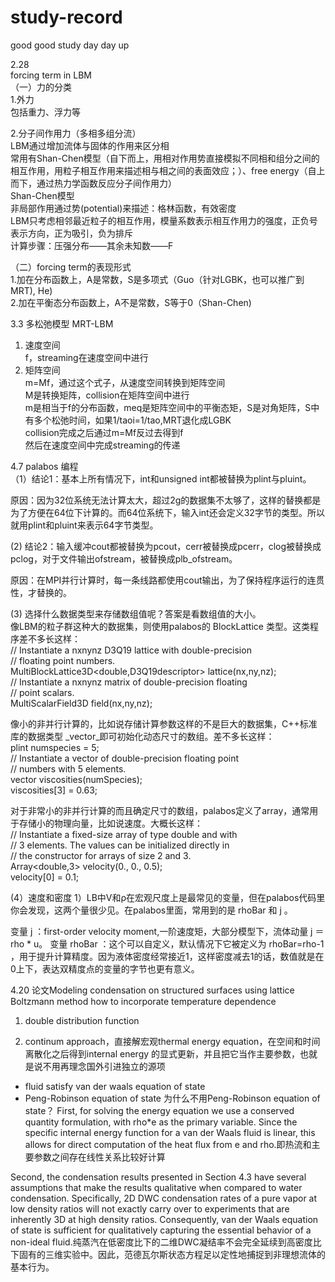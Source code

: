 # study-record
good good study day day up

2.28  
forcing term in LBM  
（一）力的分类  
1.外力  
包括重力、浮力等  
 

2.分子间作用力（多相多组分流）  
LBM通过增加流体与固体的作用来区分相  
常用有Shan-Chen模型（自下而上，用相对作用势直接模拟不同相和组分之间的相互作用，用粒子相互作用来描述相与相之间的表面效应；）、free energy（自上而下，通过热力学函数反应分子间作用力）  
Shan-Chen模型  
非局部作用通过势(potential)来描述：格林函数，有效密度  
LBM只考虑相邻最近粒子的相互作用，模量系数表示相互作用力的强度，正负号表示方向，正为吸引，负为排斥  
计算步骤：压强分布——其余未知数——F 


（二）forcing term的表现形式  
1.加在分布函数上，A是常数，S是多项式（Guo（针对LGBK，也可以推广到MRT), He)  
2.加在平衡态分布函数上，A不是常数，S等于0（Shan-Chen)  


3.3
多松弛模型 MRT-LBM  
1. 速度空间  
f，streaming在速度空间中进行
2. 矩阵空间  
m=Mf，通过这个式子，从速度空间转换到矩阵空间  
M是转换矩阵，collision在矩阵空间中进行  
m是相当于f的分布函数，meq是矩阵空间中的平衡态矩，S是对角矩阵，S中有多个松弛时间，如果1/taoi=1/tao,MRT退化成LGBK  
collision完成之后通过m=Mf反过去得到f  
然后在速度空间中完成streaming的传递  


4.7 palabos 编程  
（1）结论1：基本上所有情况下，int和unsigned int都被替换为plint与pluint。  

原因：因为32位系统无法计算太大，超过2g的数据集不太够了，这样的替换都是为了方便在64位下计算的。而64位系统下，输入int还会定义32字节的类型。所以就用plint和pluint来表示64字节类型。  

(2) 结论2：输入缓冲cout都被替换为pcout，cerr被替换成pcerr，clog被替换成pclog，对于文件输出ofstream，被替换成plb_ofstream。  

原因：在MPI并行计算时，每一条线路都使用cout输出，为了保持程序运行的连贯性，才替换的。  

(3) 选择什么数据类型来存储数组值呢？答案是看数组值的大小。  
像LBM的粒子群这种大的数据集，则使用palabos的 BlockLattice 类型。这类程序差不多长这样：  
// Instantiate a nxnynz D3Q19 lattice with double-precision  
// floating point numbers.   
MultiBlockLattice3D<double,D3Q19descriptor> lattice(nx,ny,nz);  
// Instantiate a nxnynz matrix of double-precision floating  
// point scalars.  
MultiScalarField3D field(nx,ny,nz);  

像小的非并行计算的，比如说存储计算参数这样的不是巨大的数据集，C++标准库的数据类型 _vector_即可初始化动态尺寸的数组。差不多长这样：  
plint numspecies = 5;  
// Instantiate a vector of double-precision floating point  
// numbers with 5 elements.  
vector viscosities(numSpecies);  
viscosities[3] = 0.63;  

对于非常小的非并行计算的而且确定尺寸的数组，palabos定义了array，通常用于存储小的物理向量，比如说速度。大概长这样：  
// Instantiate a fixed-size array of type double and with  
// 3 elements. The values can be initialized directly in  
// the constructor for arrays of size 2 and 3.  
Array<double,3> velocity(0., 0., 0.5);  
velocity[0] = 0.1;  

(4）速度和密度
1）LB中V和ρ在宏观尺度上是最常见的变量，但在palabos代码里你会发现，这两个量很少见。在palabos里面，常用到的是 rhoBar 和 j 。

变量 j ：first-order velocity moment,一阶速度矩，大部分模型下，流体动量 j ＝ rho * u。
变量 rhoBar ：这个可以自定义，默认情况下它被定义为 rhoBar=rho-1 ，用于提升计算精度。因为液体密度经常接近1，这样密度减去1的话，数值就是在0上下，表达双精度点的变量的字节也更有意义。

4.20 
论文Modeling condensation on structured surfaces using lattice Boltzmann method
how to incorporate temperature dependence
1. double distribution function  

2. continum approach，直接解宏观thermal energy equation，在空间和时间离散化之后得到internal energy 的显式更新，并且把它当作主要参数，也就是说不用再理念国外引进独立的源项    
+ fluid satisfy van der waals equation of state
+ Peng-Robinson equation of state
为什么不用Peng-Robinson equation of state？
First, for solving the energy equation we use a conserved quantity formulation, with rho*e as the primary variable. Since the specific internal energy function for a van der Waals fluid is linear, this allows for direct computation of the heat flux from e and rho.即热流和主要参数之间存在线性关系比较好计算  

Second, the condensation results presented in Section 4.3 have several assumptions that make the results qualitative when compared to water condensation. Specifically, 2D DWC condensation rates of a pure vapor at low density ratios will not exactly carry over to experiments that are inherently 3D at high density ratios. Consequently, van der Waals equation of state is sufficient for qualitatively capturing the essential behavior of a non-ideal fluid.纯蒸汽在低密度比下的二维DWC凝结率不会完全延续到高密度比下固有的三维实验中。因此，范德瓦尔斯状态方程足以定性地捕捉到非理想流体的基本行为。  


